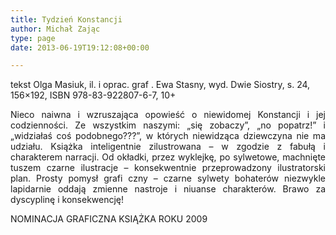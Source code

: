 ```yaml
---
title: Tydzień Konstancji
author: Michał Zając
type: page
date: 2013-06-19T19:12:08+00:00

---
```

tekst Olga Masiuk, il. i oprac. graf . Ewa Stasny, wyd. Dwie Siostry, s. 24, 156&#215;192, ISBN 978-83-922807-6-7, 10+

<p style="text-align: justify;">
  Nieco naiwna i wzruszająca opowieść o niewidomej Konstancji i jej codzienności. Ze wszystkim naszymi: „się zobaczy”, „no popatrz!” i „widziałaś coś podobnego???”, w których niewidząca dziewczyna nie ma udziału. Książka inteligentnie zilustrowana – w zgodzie z fabułą i charakterem narracji. Od okładki, przez wyklejkę, po sylwetowe, machnięte tuszem czarne ilustracje – konsekwentnie przeprowadzony ilustratorski plan. Prosty pomysł grafi czny – czarne sylwety bohaterów niezwykle lapidarnie oddają zmienne nastroje i niuanse charakterów. Brawo za dyscyplinę i konsekwencję!
</p>

NOMINACJA GRAFICZNA KSIĄŻKA ROKU 2009